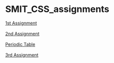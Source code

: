 # SMIT_CSS_assignments

<a href="https://css-assignment1-steel.vercel.app/"> 1st Assignment </a> <br> <br>
<a href="https://css-assignment2-pearl.vercel.app/"> 2nd Assignment </a> <br> <br>
<a href="https://hh-periodic-table.vercel.app/"> Periodic Table </a> <br> <br>
<a href="https://hh-css-assignment3.vercel.app/"> 3rd Assignment </a> <br> <br>
<!-- <a href=""> 4th Assignment </a> <br> <br> -->
 <!-- <a href=""> 5th Assignment </a> <br> <br> -->

